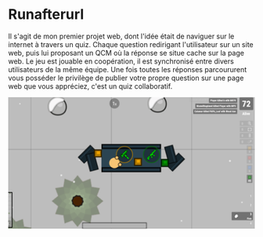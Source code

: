 # Runafterurl

Il s'agit de mon premier projet web, dont l'idée était de naviguer sur le internet à travers un quiz. Chaque question redirigant l'utilisateur sur un site web, puis lui proposant un QCM où la réponse se situe cache sur la page web. Le jeu est jouable en coopération, il est synchronisé entre divers utilisateurs de la même équipe. Une fois toutes les réponses parcoururent vous posséder le privilège de publier votre propre question sur une page web que vous appréciez, c'est un quiz collaboratif.

![alt text](https://github.com/ttanhutau/Runafterurl/blob/master/exemple2.PNG)

